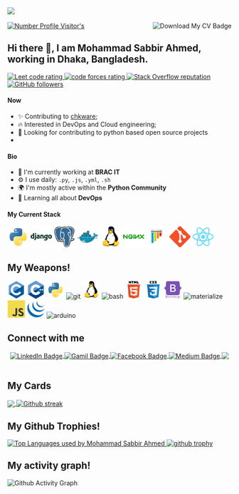

<!-- Assalamuwalaikum -->

<a src="https://github.com/msahmedme">
    <img src="https://scontent.fdac99-1.fna.fbcdn.net/v/t39.30808-6/276153283_1393023527813124_4821094672048273153_n.jpg?_nc_cat=105&ccb=1-7&_nc_sid=e3f864&_nc_ohc=uuFCZo5ARVgAX9t5eFP&tn=5bg66K8nR_ISHEwW&_nc_ht=scontent.fdac99-1.fna&oh=00_AT9gMF9y1y6wsDMz780uW3Nj8L3CVaLeR9xaiOzrwhYFSg&oe=63463A43"/>
</a>

<!-- ###########################################################################################################-->

<!--Profile View Counter & CV Download button-->

<p>
    <!-- Profile View Counter -->
    <a href="#" align="left">
        <img src="https://gpvc.arturio.dev/msahmedme" alt="Number Profile Visitor's" height=28>
    </a>
    <!-- CV Download Button-->
    <a href="https://github.com/msahmedme/msahmedme/raw/main/data/Mohammad%20Sabbir%20Ahmed's%20Resume.pdf"
        target="_blank">
        <img src="https://img.shields.io/badge/Checkout-MyCV-Green" alt="Download My CV Badge" height=28
            align="right">
    </a>
</p>

<!-- ###########################################################################################################-->

## Hi there 👋, I am Mohammad Sabbir Ahmed, working in Dhaka, Bangladesh.

<!-- ###########################################################################################################-->

<p align="left">
    <a href="https://leetcode.com/msahmedme/">
        <img src="https://cp-logo.vercel.app/leetcode/msahmedme" alt="Leet code rating" />
    </a>
    <a href="https://codeforces.com/profile/msahmedme">
        <img src="https://raw.githubusercontent.com/msahmedme/cf-stats/main/output/rating.svg"
            alt="code forces rating" />
    </a>
    <a href="https://stackoverflow.com/users/20088705/msahmedme">
        <img alt="Stack Overflow reputation"
            src="https://img.shields.io/stackexchange/stackoverflow/r/20088705?color=orange&label=reputation&logo=stackoverflow">
    </a>
    <a href="https://github.com/msahmedme?tab=followers">
        <img alt="GitHub followers" src="https://img.shields.io/github/followers/msahmedme?color=green&logo=github">
    </a>

</p>

<!-- ###########################################################################################################-->

#### Now

- ✨ Contributing to [chkware](https://github.com/chkware/cli);
- :fire: Interested in DevOps and Cloud engineering;
- :calendar: Looking for contributing to python based open source projects
- 
<!-- ###########################################################################################################-->

#### Bio

- 🏢 I'm currently working at **BRAC IT**
- ⚙️ I use daily: `.py`, `.js`, `.yml`, `.sh`
- 🌍 I'm mostly active within the **Python Community**
- 🌱 Learning all about **DevOps**
<!-- - 💬 Ping me about **Django**, **Python**, **Docker**, **RestAPIs**, **Keycloak** -->
<!-- - 📫 Reach me: [twitter.com/msahmedme/](https://twitter.com/) -->
<!-- - 📝 Checkout my [Resume](https://github.com/msahmedme/msahmedme/blob/main/data/Mohammad%20Sabbir%20Ahmed's%20Resume.pdf). -->

<!-- ###########################################################################################################-->

#### My Current Stack

<p>
    <img height="48" src="img/python-original.svg" alt="python"> 
    <img height="48" src="img/django-plain-wordmark.svg"alt="Django"> 
    <img height="48" src="img/postgresql-original.svg" alt="postgress"> 
    <img height="48" src="img/docker-original.svg" alt="Docker"> 
    <img height="48" src="img/linux-original.svg" alt="linux"> 
    <img height="48" src="img/nginx-original.svg" alt="nginx"> 
    <img height="48" src="img/pytest-original.svg" alt="pytest"> 
    <img height="48" src="img/git-original.svg" alt="git"> 
    <img height="48" src="img/react-original.svg" alt="react">
</p>


<!-- ###########################################################################################################-->

<div align="left">
    <!--Add virtual judge badges-->
</div>

<!-- ###########################################################################################################-->

<!--Tutorial: https://www.sitepoint.com/github-profile-readme/-->

<!-- ###########################################################################################################-->

<!-- Giphy Animation-->
<!-- <div id="header" align="center" >  -->
<!--   <img src="https://media.giphy.com/media/RJVw6tIfb2dIwTHFb0/giphy.gif" height=auto width=100%/> -->
<!-- </div> -->

<!-- ###########################################################################################################-->


## My Weapons!
<p align="left">
    <!-- C-icon -->
    <a href="https://www.cprogramming.com/" target="_blank" rel="noreferrer" style="text-decoration: none;">
        <img src="https://raw.githubusercontent.com/devicons/devicon/master/icons/c/c-original.svg" alt="c"
            width="40" height="40" />
    </a>
    <!-- C++-icon -->
    <a href="https://www.w3schools.com/cpp/" target="_blank" rel="noreferrer" style="text-decoration: none;">
        <img src="https://raw.githubusercontent.com/devicons/devicon/master/icons/cplusplus/cplusplus-original.svg"
            alt="cplusplus" width="40" height="40" />
    </a>
    <!-- Python-icon -->
    <a href="https://www.python.org" target="_blank" rel="noreferrer" style="text-decoration: none;">
        <img src="https://raw.githubusercontent.com/devicons/devicon/master/icons/python/python-original.svg"
            alt="python" width="40" height="40" />
    </a>
    <!-- git-icon -->
    <a href="https://git-scm.com/" target="_blank" rel="noreferrer" style="text-decoration: none;">
        <img src="https://www.vectorlogo.zone/logos/git-scm/git-scm-icon.svg" alt="git" width="40" height="40" />
    </a>
    <!-- Linux-icon -->
    <a href="https://www.linux.org/" target="_blank" rel="noreferrer" style="text-decoration: none;">
        <img src="https://raw.githubusercontent.com/devicons/devicon/master/icons/linux/linux-original.svg"
            alt="linux" width="40" height="40" />
    </a>
    <!-- Bash-icon -->
    <a href="https://www.gnu.org/software/bash/" target="_blank" rel="noreferrer" style="text-decoration: none;">
        <img src="https://www.vectorlogo.zone/logos/gnu_bash/gnu_bash-icon.svg" alt="bash" width="40" height="40" />
    </a>
    <!-- HTML5-icon -->
    <a href="https://www.w3.org/html/" target="_blank" rel="noreferrer" style="text-decoration: none;">
        <img src="https://raw.githubusercontent.com/devicons/devicon/master/icons/html5/html5-original-wordmark.svg"
            alt="html5" width="40" height="40" />
    </a>
    <!-- CSS3-icon -->
    <a href="https://www.w3schools.com/css/" target="_blank" rel="noreferrer" style="text-decoration: none;">
        <img src="https://raw.githubusercontent.com/devicons/devicon/master/icons/css3/css3-original-wordmark.svg"
            alt="css3" width="40" height="40" />
    </a>
    <!-- Bootstrap-icon -->
    <a href="https://getbootstrap.com" target="_blank" rel="noreferrer" style="text-decoration: none;">
        <img src="https://raw.githubusercontent.com/devicons/devicon/master/icons/bootstrap/bootstrap-plain-wordmark.svg"
            alt="bootstrap" width="40" height="40" />
    </a>
    <!-- MaterializeCSS-icon -->
    <a href="https://materializecss.com/" target="_blank" rel="noreferrer" style="text-decoration: none;">
        <img src="https://raw.githubusercontent.com/prplx/svg-logos/5585531d45d294869c4eaab4d7cf2e9c167710a9/svg/materialize.svg"
            alt="materialize" width="40" height="40" />
    </a>
    <!-- JavaScript-icon -->
    <a href="https://developer.mozilla.org/en-US/docs/Web/JavaScript" target="_blank" rel="noreferrer"
        style="text-decoration: none;">
        <img src="https://raw.githubusercontent.com/devicons/devicon/master/icons/javascript/javascript-original.svg"
            alt="javascript" width="40" height="40" />
    </a>
    <!-- jQuery-icon -->
    <a href="https://jquery.com/" target="_blank" rel="noreferrer" style="text-decoration: none;">
        <img src="https://raw.githubusercontent.com/devicons/devicon/master/icons/jquery/jquery-original.svg"
            alt="jQuery" width="40" height="40" />
    </a>
    <!-- Arduino-icon -->
    <a href="https://www.arduino.cc/" target="_blank" rel="noreferrer" style="text-decoration: none;">
        <img src="https://cdn.worldvectorlogo.com/logos/arduino-1.svg" alt="arduino" width="40" height="40" />
    </a>

</p>


<!-- ###########################################################################################################-->

## Connect with me

<div id="badges" align="center">
    <a href="https://www.linkedin.com/in/msahmedme/">
        <img align="center" src="https://shields.io/badge/LinkedIn-blue?logo=linkedin&logoColor=white&style=for-the-badge" alt="LinkedIn Badge" height=28 width=auto>
    </a>
    <a href="mailto:smsabbirahmedse.me@gmail.com">
        <img align="center" src="https://img.shields.io/badge/Gmail-D14836?style=for-the-badge&logo=gmail&logoColor=white" alt="Gamil Badge" height=28 width=auto>
    </a>
    <a href="https://www.facebook.com/msabbirahmedse/">
        <img align="center" src="https://shields.io/badge/Facebook-blue?logo=facebook&logoColor=white&style=for-the-badge" alt="Facebook Badge" height=28 width=auto>
    </a>
    <a href="https://medium.com/@msahmedme">
        <img align="center" src="https://shields.io/badge/Medium-black?logo=medium&logoColor=white&style=for-the-badge" alt="Medium Badge" height=28 width=auto>
    </a>
    <a href="https://twitter.com/msabbirahmedme">
        <img align="center" src="https://img.shields.io/badge/twitter-%231DA1F2.svg?&style=for-the-badge&logo=twitter&logoColor=white" height=28>
    </a>
</div>
<br>


<!-- ###########################################################################################################-->


## My Cards

<a href="#">
    <img align="center" src="https://github-readme-stats.vercel.app/api?username=msahmedme&show_icons=true&theme=radical" width=420 height=auto />
</a>
<a href="https://github-readme-streak-stats.herokuapp.com">
    <img align="center" alt="Github streak" src="https://github-readme-streak-stats.herokuapp.com/?user=msahmedme&theme=radical" width=420 height=auto />
</a>

<!-- ###########################################################################################################-->
## My Github Trophies!

<!--  <summary>:zap: Most Used Languages</summary> -->
<div>
    <p>
        <a href="https://github-readme-stats.vercel.app/api/top-langs/">
            <img alt="Top Languages used by Mohammad Sabbir Ahmed" src="https://github-readme-stats.vercel.app/api/top-langs/?username=msahmedme&theme=radical" width=346 height=auto />
        </a>
        <a href="https://github.com/ryo-ma/github-profile-trophy">
            <img alt="github trophy" src="https://github-profile-trophy.vercel.app/?username=msahmedme&row=2&column=3&theme=radical" width=494 height=auto />
        </a>
    </p>
</div>

<!-- ###########################################################################################################-->


<!-- Github activitiy graph -->
## My activity graph!
<a>
    <img src="https://activity-graph.herokuapp.com/graph?username=msahmedme&bg_color=16213E&color=D3DBFF&line=533483&point=FEB139&area=true&hide_border=false"
        alt="Github Activity Graph" />
</a>

</div>

